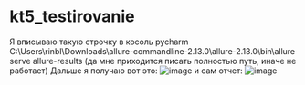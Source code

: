 # kt5_testirovanie
Я вписываю такую строчку в косоль pycharm C:\Users\rinbl\Downloads\allure-commandline-2.13.0\allure-2.13.0\bin\allure serve allure-results (да мне приходится писать полностью путь, иначе не работает)
Дальше я получаю вот это:
![image](https://github.com/DoktorAssering/TestingPO4/blob/main/Assets/Screen_1.jpg)
и сам отчет: ![image](https://github.com/DoktorAssering/TestingPO4/blob/main/Assets/Screen_1.jpg)

